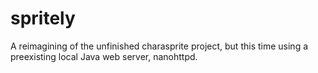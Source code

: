 spritely
========

A reimagining of the unfinished charasprite project, but this time using a preexisting local Java web server, nanohttpd.
